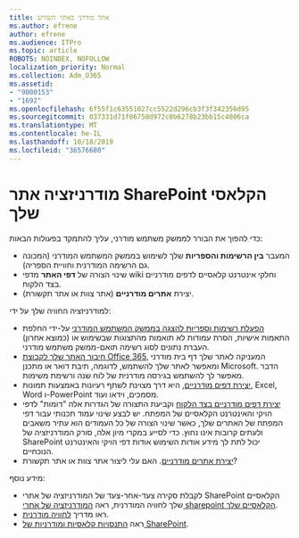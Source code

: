 ```yaml
---
title: אתר מודרני כאתר השורש
ms.author: efrene
author: efrene
ms.audience: ITPro
ms.topic: article
ROBOTS: NOINDEX, NOFOLLOW
localization_priority: Normal
ms.collection: Adm_O365
ms.assetid:
- "9000153"
- "1692"
ms.openlocfilehash: 6f55f1c63551027cc5522d296cb3f3f342356d95
ms.sourcegitcommit: 037331d71f06750d972c0b6278b23bb15c4806ca
ms.translationtype: MT
ms.contentlocale: he-IL
ms.lasthandoff: 10/18/2019
ms.locfileid: "36576680"
---
```

# <a name="modernize-your-classic-sharepoint-site"></a>מודרניזציה אתר SharePoint הקלאסי שלך

כדי להפוך את הבורר לממשק משתמש מודרני, עליך להתמקד בפעולות הבאות:

- המעבר **בין הרשימות והספריות** שלך לשימוש בממשק המשתמש המודרני (המכונה גם הרשימה המודרנית וחוויית הספריה).
- שינוי הצורה של **דפי האתר** מדפי wiki וחלקי אינטרנט קלאסיים לדפים מודרניים בצד הלקוח.
- יצירת **אתרים מודרניים** (אתר צוות או אתר תקשורת).

למודרניזציה החוויה שלך על ידי:
- [הפעלת רשימות וספריות להצגה בממשק המשתמש המודרני](https://docs.microsoft.com/sharepoint/dev/transform/modernize-userinterface-lists-and-libraries) על-ידי החלפת התאמות אישיות, הסרת עמודות לא תואמות מהתצוגות שבשימוש או (כמוצא אחרון) העברת נתונים לסוג רשימה תואם-ממשק משתמש מודרני.
- [חיבור האתר שלך לקבוצת Office 365](https://docs.microsoft.com/sharepoint/dev/transform/modernize-connect-to-office365-group), המעניקה לאתר שלך דף בית מודרני ומאפשר לאתר שלך להשתמש, לדוגמה, תיבת דואר או מתכנן Microsoft. הדבר מאפשר לך להשתמש בגירסה מודרנית של לוח שנה ורשימת משימות.
- [יצירת דפים מודרניים](https://support.office.com/article/create-and-use-modern-pages-on-a-sharepoint-site-b3d46deb-27a6-4b1e-87b8-df851e503dec), היא דרך מצוינת לשתף רעיונות באמצעות תמונות, Excel, Word ו-PowerPoint מסמכים, וידאו ועוד.
- [יצירת דפים מודרניים בצד הלקוח](https://docs.microsoft.com/sharepoint/dev/transform/modernize-userinterface-site-pages) וקביעת התצורה של הגדרות אלה "דומות" לדפי הויקי והאינטרנט הקלאסיים של המפתח. יש לבצע שינוי עמוד תכנותי עבור דפי המפתח של האתרים שלך, כאשר שינוי הצורה של כל העמודים הוא עתיר משאבים ולעתים קרובות אינו נחוץ. כדי לסייע במקרי מיון אלה, סורק המודרניזציה של SharePoint יכול לתת לך מידע אודות השימוש אודות דפי הויקי והאינטרנט הנוכחיים.
- [יצירת אתרים מודרניים](https://support.office.com/article/create-a-team-site-in-sharepoint-ef10c1e7-15f3-42a3-98aa-b5972711777d). האם עלי ליצור אתר צוות או אתר תקשורת?

מידע נוסף: 
- לקבלת סקירה צעד-אחר-צעד של המודרניזציה של אתרי SharePoint הקלאסיים שלך לחוויה המודרנית, ראה [המודרניזציה של אתרי sharepoint הקלאסיים שלך](https://docs.microsoft.com/sharepoint/dev/transform/modernize-classic-sites).
- ראו מדריך [לחוויה מודרנית](https://docs.microsoft.com/sharepoint/guide-to-sharepoint-modern-experience).
- ראה [התנסויות קלאסיות ומודרניות של SharePoint](https://support.office.com/article/sharepoint-classic-and-modern-experiences-5725c103-505d-4a6e-9350-300d3ec7d73f). 





